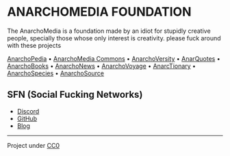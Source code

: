 # ANARCHOMEDIA FOUNDATION

The AnarchoMedia is a foundation made by an idiot for stupidly creative people, specially those whose only interest is creativity. please fuck around with these projects

[AnarchoPedia](https://anarchomedia.github.io/AnarchoPedia) • [AnarchoMedia Commons](https://anarchomedia.github.io/AnarchoMedia-Commons) • [AnarchoVersity](https://anarchomedia.github.io/AnarchoVersity) • [AnarQuotes](https://anarchomedia.github.io/AnarQuotes) • [AnarchoBooks](https://anarchomedia.github.io/AnarchoBooks) • [AnarchoNews](https://anarchomedia.github.io/AnarchoNews) • [AnarchoVoyage](https://anarchomedia.github.io/AnarchoVoyage) • [AnarcTionary](https://anarchomedia.github.io/AnarcTionary) • [AnarchoSpecies](https://anarchomedia.github.io/AnarchoSpecies) • [AnarchoSource](https://anarchomedia.github.io/AnarchoSource)

## SFN (Social Fucking Networks)

- [Discord](https://discord.com/invite/xUr5Se99k7)
- [GitHub](https://github.com/AnarchoMedia)
- [Blog](https://anarchomedia.blogspot.com)  
***
Project under [CC0](https://anarchomedia.github.io/LICENSE.txt)
